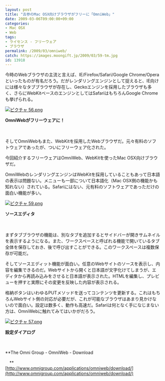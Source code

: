 ```yaml
---
layout: post
title: "古参のMac OSX向けブラウザがフリーに「OmniWeb」"
date: 2009-03-06T09:00:00+09:00
categories:
- Mac OSX
- Web
tags: 
- ライセンス - フリーウェア
- ブラウザ
permalink: /2009/03/omniweb/
catch: https://images.moongift.jp/2009/03/59-tm.jpg
id: 13918
---
```

今時のWebブラウザの主流と言えば、IE/Firefox/Safari/Google Chrome/Operaといったものが有名だろう。だがレンダリングエンジンとして捉えると、IE向けには様々なタブブラウザが存在し、Geckoエンジンを採用したブラウザも多く、さらにWebKitベースのエンジンとしてはSafariはもちろんGoogle Chromeも挙げられる。

  

[![ピクチャ 56.png](https://images.moongift.jp/2009/03/56-tm.jpg)](https://images.moongift.jp/2009/03/56.png)  
  
**OmniWebがフリーウェアに！**

  

　

  

そしてOmniWebもまた、WebKitを採用したWebブラウザだ。元々有料のソフトウェアであったが、ついにフリーウェア化された。

  

今回紹介するフリーウェアはOmniWeb、WebKitを使ったMac OSX向けブラウザだ。

  
<!--more-->

OmniWebのレンダリングエンジンはWebKitを採用していることもあって日本語の表示は問題ない。メニューも一部について日本語化（Mac OSX側の機能かも知れない）されている。Safariにはない、元有料のソフトウェアであっただけの面白い機能が多い。

  

[![ピクチャ 59.png](https://images.moongift.jp/2009/03/59-tm.jpg)](https://images.moongift.jp/2009/03/59.png)

  

**ソースエディタ**

  

　

  

まずタブブラウザの機能は、別なタブを追加するとサイドバーが開きサムネイルを表示するようになる。また、ワークスペースと呼ばれる機能で開いているタブ全体を保存しておき、後で呼び出すことができる。このワークスペースは複数保存が可能だ。

  

そしてソースエディット機能が面白い。任意のWebサイトのソースを表示し、内容を編集できるのだ。Webサイトから開くと日本語が文字化けてしまうが、エディタから再読み込みをさせると日本語が表示された。HTMLを編集し、プレビューを押すと実際にその変更を反映した内容が表示される。

  

格納ボタンはいわゆるPUTメソッドを送ってコンテンツを更新する。これはもちろんWebサイト側の対応が必要だが、これが可能なブラウザはあまり見かけないので面白い。設定は数多く、動作も高速だ。Safariは何となく手になじまない方は、OmniWebに触れてみてはいかがだろう。

  

[![ピクチャ 57.png](https://images.moongift.jp/2009/03/57-tm.jpg)](https://images.moongift.jp/2009/03/57.png)  
  
**設定ダイアログ**

  

　

  

**The Omni Group - OmniWeb - Download  
  
　**  
  [http://www.omnigroup.com/applications/omniweb/download/](http://www.omnigroup.com/applications/omniweb/download/)

  
